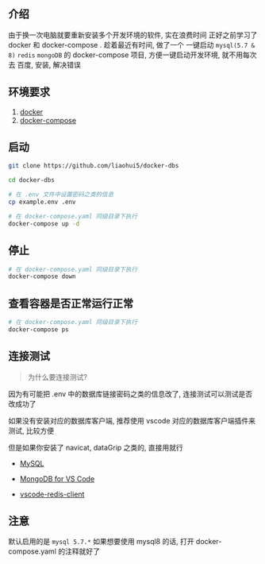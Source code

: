 ## 介绍

由于换一次电脑就要重新安装多个开发环境的软件, 实在浪费时间
正好之前学习了 docker 和 docker-compose . 趁着最近有时间,
做了一个 一键启动 `mysql(5.7 & 8)` `redis` `mongoDB` 的
docker-compose 项目, 方便一键启动开发环境, 就不用每次去
百度, 安装, 解决错误

## 环境要求

1. [docker](https://docs.docker.com/get-docker/)
2. [docker-compose](https://docs.docker.com/compose/install/)

## 启动

```bash
git clone https://github.com/liaohui5/docker-dbs

cd docker-dbs

# 在 .env 文件中设置密码之类的信息
cp example.env .env

# 在 docker-compose.yaml 同级目录下执行
docker-compose up -d
```

## 停止

```bash
# 在 docker-compose.yaml 同级目录下执行
docker-compose down
```

## 查看容器是否正常运行正常

```bash
# 在 docker-compose.yaml 同级目录下执行
docker-compose ps
```

## 连接测试

> 为什么要连接测试?

因为有可能把 .env 中的数据库链接密码之类的信息改了, 连接测试可以测试是否改成功了

如果没有安装对应的数据库客户端, 推荐使用 vscode 对应的数据库客户端插件来测试, 比较方便

但是如果你安装了 navicat, dataGrip 之类的, 直接用就行

- [MySQL](https://marketplace.visualstudio.com/items?itemName=formulahendry.vscode-mysql)

- [MongoDB for VS Code](https://marketplace.visualstudio.com/items?itemName=mongodb.mongodb-vscode)

- [vscode-redis-client](https://marketplace.visualstudio.com/items?itemName=cweijan.vscode-redis-client)

## 注意

默认启用的是 `mysql 5.7.*` 如果想要使用 mysql8 的话, 打开 docker-compose.yaml 的注释就好了
